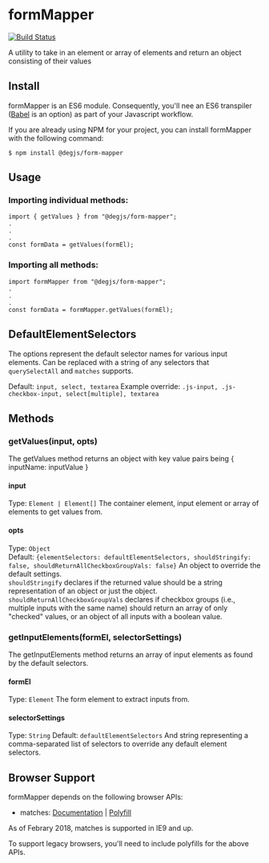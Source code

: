 # formMapper
[![Build Status](https://travis-ci.org/DEGJS/formMapper.svg?branch=master)](https://travis-ci.org/DEGJS/formMapper)

A utility to take in an element or array of elements and return an object consisting of their values

## Install
formMapper is an ES6 module. Consequently, you'll nee an ES6 transpiler ([Babel](https://babeljs.io) is an option) as part of your Javascript workflow.

If you are already using NPM for your project, you can install formMapper with the following command:

```
$ npm install @degjs/form-mapper
```

## Usage 
### Importing individual methods:
```
import { getValues } from "@degjs/form-mapper";
.
.
.
const formData = getValues(formEl);
```

### Importing all methods:
```
import formMapper from "@degjs/form-mapper";
.
.
.
const formData = formMapper.getValues(formEl);
```

## DefaultElementSelectors
The options represent the default selector names for various input elements. Can be replaced with a string of any selectors that `querySelectAll` and `matches` supports.

Default: `input, select, textarea`
Example override: `.js-input, .js-checkbox-input, select[multiple], textarea`

## Methods

### getValues(input, opts)
The getValues method returns an object with key value pairs being { inputName: inputValue }

#### input
Type: `Element | Element[]`
The container element, input element or array of elements to get values from.

#### opts
Type: `Object`   
Default: `{elementSelectors: defaultElementSelectors, shouldStringify: false, shouldReturnAllCheckboxGroupVals: false}`
An object to override the default settings.  
`shouldStringify` declares if the returned value should be a string representation of an object or just the object.  
`shouldReturnAllCheckboxGroupVals` declares if checkbox groups (i.e., multiple inputs with the same name) should return an array of only "checked" values, or an object of all inputs with a boolean value.

### getInputElements(formEl, selectorSettings)
The getInputElements method returns an array of input elements as found by the default selectors.

#### formEl
Type: `Element`
The form element to extract inputs from.

#### selectorSettings
Type: `String`
Default: `defaultElementSelectors`
And string representing a comma-separated list of selectors to override any default element selectors.

## Browser Support
formMapper depends on the following browser APIs:

+ matches: [Documentation](https://developer.mozilla.org/en-US/docs/Web/API/Element/matches) | [Polyfill](https://developer.mozilla.org/en-US/docs/Web/API/Element/matches#Polyfill)

As of Febrary 2018, matches is supported in IE9 and up.

To support legacy browsers, you'll need to include polyfills for the above APIs.
